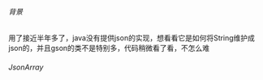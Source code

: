 ###### 背景

用了接近半年多了，java没有提供json的实现，想看看它是如何将String维护成json的，并且gson的类不是特别多，代码稍微看了看，不怎么难

###### JsonArray

